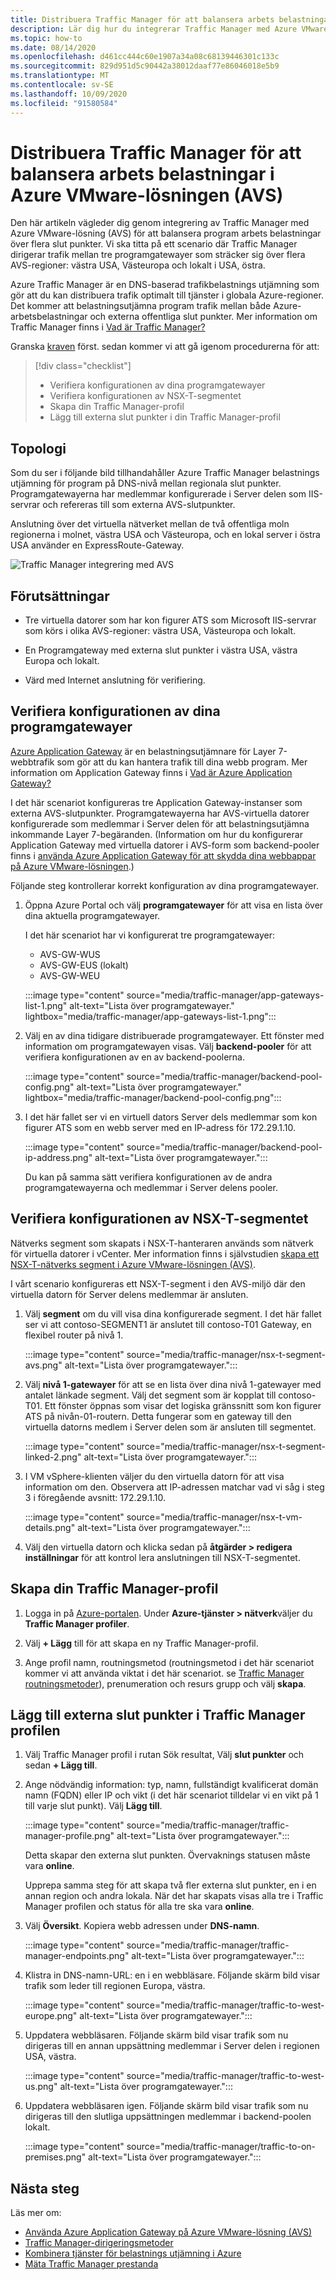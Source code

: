 ```yaml
---
title: Distribuera Traffic Manager för att balansera arbets belastningar i Azure VMware-lösningen (AVS)
description: Lär dig hur du integrerar Traffic Manager med Azure VMware-lösningen (AVS) för att balansera program arbets belastningar över flera slut punkter i olika regioner.
ms.topic: how-to
ms.date: 08/14/2020
ms.openlocfilehash: d461cc444c60e1907a34a08c68139446301c133c
ms.sourcegitcommit: 829d951d5c90442a38012daaf77e86046018e5b9
ms.translationtype: MT
ms.contentlocale: sv-SE
ms.lasthandoff: 10/09/2020
ms.locfileid: "91580584"
---
```

# <a name="deploy-traffic-manager-to-balance-azure-vmware-solution-avs-workloads"></a>Distribuera Traffic Manager för att balansera arbets belastningar i Azure VMware-lösningen (AVS)

Den här artikeln vägleder dig genom integrering av Traffic Manager med Azure VMware-lösning (AVS) för att balansera program arbets belastningar över flera slut punkter. Vi ska titta på ett scenario där Traffic Manager dirigerar trafik mellan tre programgatewayer som sträcker sig över flera AVS-regioner: västra USA, Västeuropa och lokalt i USA, östra. 

Azure Traffic Manager är en DNS-baserad trafikbelastnings utjämning som gör att du kan distribuera trafik optimalt till tjänster i globala Azure-regioner. Det kommer att belastningsutjämna program trafik mellan både Azure-arbetsbelastningar och externa offentliga slut punkter. Mer information om Traffic Manager finns i [Vad är Traffic Manager?](../traffic-manager/traffic-manager-overview.md)

Granska [kraven](#prerequisites) först. sedan kommer vi att gå igenom procedurerna för att:

> [!div class="checklist"]
> * Verifiera konfigurationen av dina programgatewayer
> * Verifiera konfigurationen av NSX-T-segmentet
> * Skapa din Traffic Manager-profil
> * Lägg till externa slut punkter i din Traffic Manager-profil

## <a name="topology"></a>Topologi

Som du ser i följande bild tillhandahåller Azure Traffic Manager belastnings utjämning för program på DNS-nivå mellan regionala slut punkter. Programgatewayerna har medlemmar konfigurerade i Server delen som IIS-servrar och refereras till som externa AVS-slutpunkter.

Anslutning över det virtuella nätverket mellan de två offentliga moln regionerna i molnet, västra USA och Västeuropa, och en lokal server i östra USA använder en ExpressRoute-Gateway.   

![Traffic Manager integrering med AVS](media/traffic-manager/traffic-manager-topology.png)
 
## <a name="prerequisites"></a>Förutsättningar

- Tre virtuella datorer som har kon figurer ATS som Microsoft IIS-servrar som körs i olika AVS-regioner: västra USA, Västeuropa och lokalt. 

- En Programgateway med externa slut punkter i västra USA, västra Europa och lokalt.

- Värd med Internet anslutning för verifiering. 

## <a name="verify-configuration-of-your-application-gateways"></a>Verifiera konfigurationen av dina programgatewayer

[Azure Application Gateway](https://azure.microsoft.com/services/application-gateway/) är en belastningsutjämnare för Layer 7-webbtrafik som gör att du kan hantera trafik till dina webb program. Mer information om Application Gateway finns i [Vad är Azure Application Gateway?](../application-gateway/overview.md) 

I det här scenariot konfigureras tre Application Gateway-instanser som externa AVS-slutpunkter. Programgatewayerna har AVS-virtuella datorer konfigurerade som medlemmar i Server delen för att belastningsutjämna inkommande Layer 7-begäranden. (Information om hur du konfigurerar Application Gateway med virtuella datorer i AVS-form som backend-pooler finns i [använda Azure Application Gateway för att skydda dina webbappar på Azure VMware-lösningen](protect-azure-vmware-solution-with-application-gateway.md).)  

Följande steg kontrollerar korrekt konfiguration av dina programgatewayer.

1. Öppna Azure Portal och välj **programgatewayer** för att visa en lista över dina aktuella programgatewayer. 

    I det här scenariot har vi konfigurerat tre programgatewayer:
    - AVS-GW-WUS
    - AVS-GW-EUS (lokalt)
    - AVS-GW-WEU

    :::image type="content" source="media/traffic-manager/app-gateways-list-1.png" alt-text="Lista över programgatewayer." lightbox="media/traffic-manager/app-gateways-list-1.png":::

2. Välj en av dina tidigare distribuerade programgatewayer. Ett fönster med information om programgatewayen visas. Välj **backend-pooler** för att verifiera konfigurationen av en av backend-poolerna.

   :::image type="content" source="media/traffic-manager/backend-pool-config.png" alt-text="Lista över programgatewayer." lightbox="media/traffic-manager/backend-pool-config.png":::
 
3. I det här fallet ser vi en virtuell dators Server dels medlemmar som kon figurer ATS som en webb server med en IP-adress för 172.29.1.10.
 
    :::image type="content" source="media/traffic-manager/backend-pool-ip-address.png" alt-text="Lista över programgatewayer.":::

    Du kan på samma sätt verifiera konfigurationen av de andra programgatewayerna och medlemmar i Server delens pooler. 

## <a name="verify-configuration-of-the-nsx-t-segment"></a>Verifiera konfigurationen av NSX-T-segmentet

Nätverks segment som skapats i NSX-T-hanteraren används som nätverk för virtuella datorer i vCenter. Mer information finns i självstudien [skapa ett NSX-T-nätverks segment i Azure VMware-lösningen (AVS)](tutorial-nsx-t-network-segment.md).

I vårt scenario konfigureras ett NSX-T-segment i den AVS-miljö där den virtuella datorn för Server delens medlemmar är ansluten.

1. Välj **segment** om du vill visa dina konfigurerade segment. I det här fallet ser vi att contoso-SEGMENT1 är anslutet till contoso-T01 Gateway, en flexibel router på nivå 1.

    :::image type="content" source="media/traffic-manager/nsx-t-segment-avs.png" alt-text="Lista över programgatewayer.":::    

2. Välj **nivå 1-gatewayer** för att se en lista över dina nivå 1-gatewayer med antalet länkade segment. Välj det segment som är kopplat till contoso-T01. Ett fönster öppnas som visar det logiska gränssnitt som kon figurer ATS på nivån-01-routern. Detta fungerar som en gateway till den virtuella datorns medlem i Server delen som är ansluten till segmentet.

   :::image type="content" source="media/traffic-manager/nsx-t-segment-linked-2.png" alt-text="Lista över programgatewayer.":::    

3. I VM vSphere-klienten väljer du den virtuella datorn för att visa information om den. Observera att IP-adressen matchar vad vi såg i steg 3 i föregående avsnitt: 172.29.1.10.

    :::image type="content" source="media/traffic-manager/nsx-t-vm-details.png" alt-text="Lista över programgatewayer.":::    

4. Välj den virtuella datorn och klicka sedan på **åtgärder > redigera inställningar** för att kontrol lera anslutningen till NSX-T-segmentet.

## <a name="create-your-traffic-manager-profile"></a>Skapa din Traffic Manager-profil

1. Logga in på [Azure-portalen](https://rc.portal.azure.com/#home). Under **Azure-tjänster > nätverk**väljer du **Traffic Manager profiler**.

2. Välj **+ Lägg** till för att skapa en ny Traffic Manager-profil.
 
3. Ange profil namn, routningsmetod (routningsmetod i det här scenariot kommer vi att använda viktat i det här scenariot. se [Traffic Manager routningsmetoder](../traffic-manager/traffic-manager-routing-methods.md)), prenumeration och resurs grupp och välj **skapa**.

## <a name="add-external-endpoints-into-the-traffic-manager-profile"></a>Lägg till externa slut punkter i Traffic Manager profilen

1. Välj Traffic Manager profil i rutan Sök resultat, Välj **slut punkter** och sedan **+ Lägg till**.

2. Ange nödvändig information: typ, namn, fullständigt kvalificerat domän namn (FQDN) eller IP och vikt (i det här scenariot tilldelar vi en vikt på 1 till varje slut punkt). Välj **Lägg till**.

   :::image type="content" source="media/traffic-manager/traffic-manager-profile.png" alt-text="Lista över programgatewayer.":::  
 
   Detta skapar den externa slut punkten. Övervaknings statusen måste vara **online**. 

   Upprepa samma steg för att skapa två fler externa slut punkter, en i en annan region och andra lokala. När det har skapats visas alla tre i Traffic Manager profilen och status för alla tre ska vara **online**.

3. Välj **Översikt**. Kopiera webb adressen under **DNS-namn**.

   :::image type="content" source="media/traffic-manager/traffic-manager-endpoints.png" alt-text="Lista över programgatewayer."::: 

4. Klistra in DNS-namn-URL: en i en webbläsare. Följande skärm bild visar trafik som leder till regionen Europa, västra.

   :::image type="content" source="media/traffic-manager/traffic-to-west-europe.png" alt-text="Lista över programgatewayer."::: 

5. Uppdatera webbläsaren. Följande skärm bild visar trafik som nu dirigeras till en annan uppsättning medlemmar i Server delen i regionen USA, västra.

   :::image type="content" source="media/traffic-manager/traffic-to-west-us.png" alt-text="Lista över programgatewayer."::: 

6. Uppdatera webbläsaren igen. Följande skärm bild visar trafik som nu dirigeras till den slutliga uppsättningen medlemmar i backend-poolen lokalt.

   :::image type="content" source="media/traffic-manager/traffic-to-on-premises.png" alt-text="Lista över programgatewayer.":::

## <a name="next-steps"></a>Nästa steg

Läs mer om:

- [Använda Azure Application Gateway på Azure VMware-lösning (AVS)](protect-azure-vmware-solution-with-application-gateway.md)
- [Traffic Manager-dirigeringsmetoder](../traffic-manager/traffic-manager-routing-methods.md)
- [Kombinera tjänster för belastnings utjämning i Azure](../traffic-manager/traffic-manager-load-balancing-azure.md)
- [Mäta Traffic Manager prestanda](../traffic-manager/traffic-manager-performance-considerations.md)

